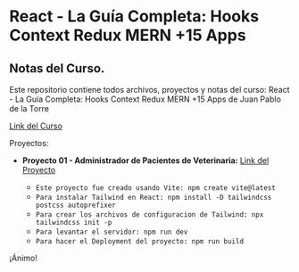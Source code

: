 # React - La Guía Completa: Hooks Context Redux MERN +15 Apps

## Notas del Curso.

Este repositorio contiene todos archivos, proyectos y notas del curso: React - La Guía Completa: Hooks Context Redux MERN +15 Apps de Juan Pablo de la Torre

[Link del Curso](https://www.udemy.com/course/react-de-principiante-a-experto-creando-mas-de-10-aplicaciones/)

Proyectos:
- **Proyecto 01 - Administrador de Pacientes de Veterinaria:** [Link del Proyecto](https://p1administradorpacientes.netlify.app)

  - `Este proyecto fue creado usando Vite: npm create vite@latest`
  - `Para instalar Tailwind en React: npm install -D tailwindcss postcss autoprefixer`
  -	`Para crear los archivos de configuracion de Tailwind: npx tailwindcss init -p`
  - `Para levantar el servidor: npm run dev`
  -	`Para hacer el Deployment del proyecto: npm run build`

¡Ánimo!
